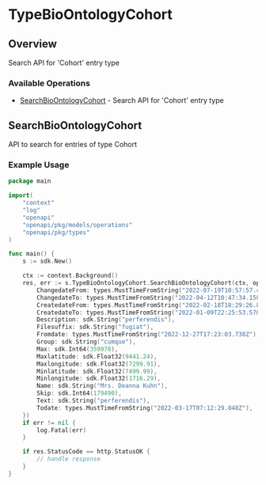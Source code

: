 # TypeBioOntologyCohort

## Overview

Search API for 'Cohort' entry type

### Available Operations

* [SearchBioOntologyCohort](#searchbioontologycohort) - Search API for 'Cohort' entry type

## SearchBioOntologyCohort

API to search for entries of type Cohort

### Example Usage

```go
package main

import(
	"context"
	"log"
	"openapi"
	"openapi/pkg/models/operations"
	"openapi/pkg/types"
)

func main() {
    s := sdk.New()

    ctx := context.Background()
    res, err := s.TypeBioOntologyCohort.SearchBioOntologyCohort(ctx, operations.SearchBioOntologyCohortRequest{
        ChangedateFrom: types.MustTimeFromString("2022-07-19T10:57:57.489Z"),
        ChangedateTo: types.MustTimeFromString("2022-04-12T10:47:34.158Z"),
        CreatedateFrom: types.MustTimeFromString("2022-02-18T18:29:26.833Z"),
        CreatedateTo: types.MustTimeFromString("2022-01-09T22:25:53.570Z"),
        Description: sdk.String("perferendis"),
        Filesuffix: sdk.String("fugiat"),
        Fromdate: types.MustTimeFromString("2022-12-27T17:23:03.738Z"),
        Group: sdk.String("cumque"),
        Max: sdk.Int64(359978),
        Maxlatitude: sdk.Float32(9441.24),
        Maxlongitude: sdk.Float32(7299.91),
        Minlatitude: sdk.Float32(7499.99),
        Minlongitude: sdk.Float32(1716.29),
        Name: sdk.String("Mrs. Deanna Kuhn"),
        Skip: sdk.Int64(179490),
        Text: sdk.String("perferendis"),
        Todate: types.MustTimeFromString("2022-03-17T07:12:29.048Z"),
    })
    if err != nil {
        log.Fatal(err)
    }

    if res.StatusCode == http.StatusOK {
        // handle response
    }
}
```
